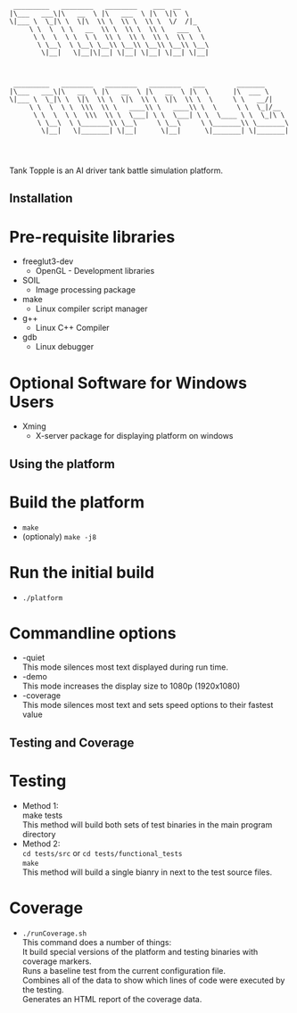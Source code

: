 ```
 _________   ________   ________    ___  __       
|\___   ___\|\   __  \ |\   ___  \ |\  \|\  \     
\|___ \  \_|\ \  \|\  \\ \  \\ \  \\ \  \/  /|_   
     \ \  \  \ \   __  \\ \  \\ \  \\ \   ___  \  
      \ \  \  \ \  \ \  \\ \  \\ \  \\ \  \\ \  \ 
       \ \__\  \ \__\ \__\\ \__\\ \__\\ \__\\ \__\
        \|__|   \|__|\|__| \|__| \|__| \|__| \|__|



 _________   ________   ________   ________   ___        _______      
|\___   ___\|\   __  \ |\   __  \ |\   __  \ |\  \      |\  ___ \     
\|___ \  \_|\ \  \|\  \\ \  \|\  \\ \  \|\  \\ \  \     \ \   __/|    
     \ \  \  \ \  \\\  \\ \   ____\\ \   ____\\ \  \     \ \  \_|/__  
      \ \  \  \ \  \\\  \\ \  \___| \ \  \___| \ \  \____ \ \  \_|\ \ 
       \ \__\  \ \_______\\ \__\     \ \__\     \ \_______\\ \_______\
        \|__|   \|_______| \|__|      \|__|      \|_______| \|_______|


                                                                 
```
  
Tank Topple is an AI driver tank battle simulation platform.  
  
## Installation  
# Pre-requisite libraries  
  * freeglut3-dev
    * OpenGL - Development libraries
  * SOIL  
    * Image processing package  
  * make
    * Linux compiler script manager
  * g++
    * Linux C++ Compiler
  * gdb
    * Linux debugger
  
# Optional Software for Windows Users  
  * Xming  
    * X-server package for displaying platform on windows
  

## Using the platform  
# Build the platform  
  * ```make```  
  * (optionaly) ```make -j8```  

# Run the initial build  
  * ```./platform```  
  
# Commandline options  
  * -quiet  
    This mode silences most text displayed during run time.  
  * -demo  
    This mode increases the display size to 1080p (1920x1080)  
  * -coverage  
    This mode silences most text and sets speed options to their fastest value  
  
## Testing and Coverage  
# Testing  
  * Method 1:  
    make tests  
    This method will build both sets of test binaries in the main program directory  
  * Method 2:  
    ```cd tests/src``` or ```cd tests/functional_tests```  
    ```make```  
    This method will build a single bianry in next to the test source files.  
  
# Coverage  
  * ```./runCoverage.sh```  
    This command does a number of things:  
      It build special versions of the platform and testing binaries with coverage markers.  
      Runs a baseline test from the current configuration file.  
      Combines all of the data to show which lines of code were executed by the testing.  
      Generates an HTML report of the coverage data.  

